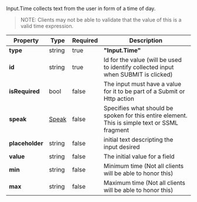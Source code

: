 Input.Time collects text from the user in form of a time of day.

>NOTE: Clients may not be able to validate that the value of this is a valid time expression.

| Property | Type | Required | Description |
|---|---|---|---|
| **type**| string | true | **"Input.Time"** |
| **id** | string | true  | Id for the value (will be used to identify collected input when SUBMIT is clicked) |
| **isRequired** | bool | false | The input must have a value for it to be part of a Submit or Http action |
| **speak** | [Speak](/Microsoft/AdaptiveCards/blob/master/docs/SpeechAndAdvancedCustomization.md) | false | Specifies what should be spoken for this entire element.  This is simple text or SSML fragment |
| **placeholder** | string | false | initial text descripting the input desired |
| **value** | string | false | The initial value for a field |
| **min** | string | false | Minimum time (Not all clients will be able to honor this)|
| **max** | string  | false | Maximum time (Not all clients will be able to honor this)|